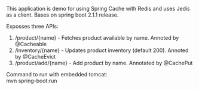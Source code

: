 This application is demo for using Spring Cache with Redis and uses Jedis as a client. Bases on spring boot 2.1.1 release.

Exposses three APIs:
1. /product/{name} - Fetches product available by name. Annoted by @Cacheable
2. /inventory/{name} - Updates product inventory (default 200). Annoted by @CacheEvict
3. /product/add/{name} - Add product by name. Annotated by @CachePut

Command to run with embedded tomcat:<br>mvn spring-boot:run



